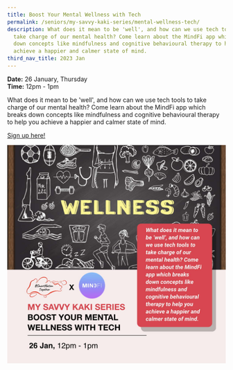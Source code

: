 ```yaml
---
title: Boost Your Mental Wellness with Tech
permalink: /seniors/my-savvy-kaki-series/mental-wellness-tech/
description: What does it mean to be 'well', and how can we use tech tools to
  take charge of our mental health? Come learn about the MindFi app which breaks
  down concepts like mindfulness and cognitive behavioural therapy to help you
  achieve a happier and calmer state of mind.
third_nav_title: 2023 Jan
---
```

**Date:** 26 January, Thursday
<br> **Time:** 12pm - 1pm

What does it mean to be 'well', and how can we use tech tools to take charge of our mental health? Come learn about the MindFi app which breaks down concepts like mindfulness and cognitive behavioural therapy to help you achieve a happier and calmer state of mind. 

[Sign up here!](https://go.gov.sg/wa-wellnesstech-jan23)

![free webinars on boosting mental wellness with tech](/images/jan%202023/seniors_26_jan2023.jpeg)